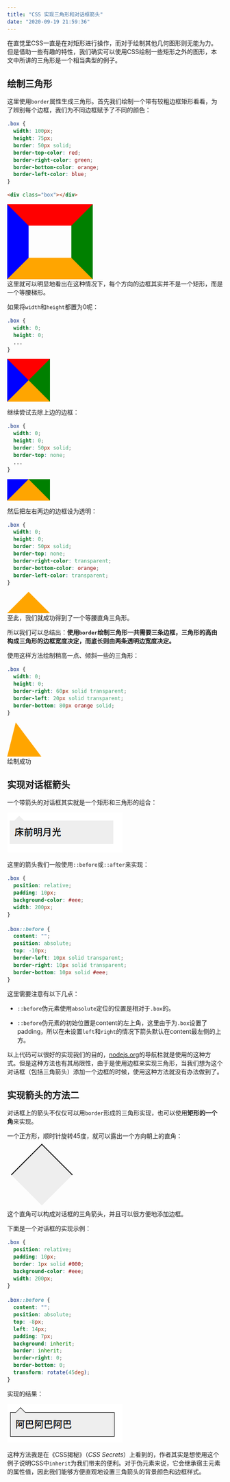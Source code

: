 ```yaml
---
title: "CSS 实现三角形和对话框箭头"
date: "2020-09-19 21:59:36"
---
```


在直觉里CSS一直是在对矩形进行操作，而对于绘制其他几何图形则无能为力。但是借助一些有趣的特性，我们确实可以使用CSS绘制一些矩形之外的图形，本文中所讲的三角形是一个相当典型的例子。

## 绘制三角形

这里使用`border`属性生成三角形。首先我们绘制一个带有较粗边框矩形看看，为了辨别每个边框，我们为不同边框赋予了不同的颜色：

```css CSS
.box {
  width: 100px;
  height: 75px;
  border: 50px solid;
  border-top-color: red;
  border-right-color: green;
  border-bottom-color: orange;
  border-left-color: blue;
}
```

```html HTML
<div class="box"></div>
```

<div style="box-sizing: content-box;width: 100px; height: 75px; border: 50px solid; border-top-color: red; border-right-color: green; border-bottom-color: orange; border-left-color: blue;"></div>
这里就可以明显地看出在这种情况下，每个方向的边框其实并不是一个矩形，而是一个等腰梯形。

如果将`width`和`height`都置为0呢：

```css
.box {
  width: 0;
  height: 0;
  ...
}
```

<div style="width: 0; height: 0; border: 50px solid; border-top-color: red; border-right-color: green; border-bottom-color: orange; border-left-color: blue;"></div>


继续尝试去除上边的边框：

```css
.box {
  width: 0;
  height: 0;
  border: 50px solid;
  border-top: none;
  ...
}
```

<div style=" width: 0; height: 0; border: 50px solid; border-top: none; border-right-color: green; border-bottom-color: orange; border-left-color: blue;"></div>


然后把左右两边的边框设为透明：

```css
.box {
  width: 0;
  height: 0;
  border: 50px solid;
  border-top: none;
  border-right-color: transparent;
  border-bottom-color: orange;
  border-left-color: transparent;
}
```

  <div style="width: 0; height: 0; border: 50px solid; border-top: none; border-right-color: transparent; border-bottom-color: orange; border-left-color: transparent;"></div>
至此，我们就成功得到了一个等腰直角三角形。

所以我们可以总结出：**使用`border`绘制三角形一共需要三条边框，三角形的高由构成三角形的边框宽度决定，而底长则由两条透明边宽度决定。**

使用这样方法绘制稍高一点、倾斜一些的三角形：

```css
.box {
  width: 0;
  height: 0;
  border-right: 60px solid transparent;
  border-left: 20px solid transparent;
  border-bottom: 80px orange solid;
}
```

<div style="width: 0; height: 0;border-right: 60px solid transparent; border-left: 20px solid transparent; border-bottom: 80px orange solid;"></div>
绘制成功



## 实现对话框箭头

一个带箭头的对话框其实就是一个矩形和三角形的组合：

![](https://raw.githubusercontent.com/banqinghe/blog/main/images/CSS%E5%AE%9E%E7%8E%B0%E4%B8%89%E8%A7%92%E5%BD%A2%E5%92%8C%E5%AF%B9%E8%AF%9D%E6%A1%86%E7%AE%AD%E5%A4%B4/%E5%AF%B9%E8%AF%9D%E6%A1%86.png)

这里的箭头我们一般使用`::before`或`::after`来实现：

```css 对话框
.box {
  position: relative;
  padding: 10px;
  background-color: #eee;
  width: 200px;
}

.box::before {
  content: "";
  position: absolute;
  top: -10px;
  border-left: 10px solid transparent;
  border-right: 10px solid transparent;
  border-bottom: 10px solid #eee;
}
```

这里需要注意有以下几点：

- `::before`伪元素使用`absolute`定位的位置是相对于`.box`的。

- `::before`伪元素的初始位置是content的左上角，这里由于为`.box`设置了padding，所以在未设置`left`和`right`的情况下箭头默认在content最左侧的上方。



以上代码可以很好的实现我们的目的，[nodejs.org](https://nodejs.org/)的导航栏就是使用的这种方式。但是这种方法也有其局限性，由于是使用边框来实现三角形，当我们想为这个对话框（包括三角箭头）添加一个边框的时候，使用这种方法就没有办法做到了。



## 实现箭头的方法二

对话框上的箭头不仅仅可以用`border`形成的三角形实现，也可以使用**矩形的一个角**来实现。

一个正方形，顺时针旋转45度，就可以露出一个方向朝上的直角：

<div style="width: 100px; height: 100px; border: 2px solid #000; border-right: none; border-bottom: none; background-color: #eee; transform: rotate(45deg); margin: 30px;"></div>
这个直角可以构成对话框的三角箭头，并且可以很方便地添加边框。

下面是一个对话框的实现示例：

```css
.box {
  position: relative;
  padding: 10px;
  border: 1px solid #000;
  background-color: #eee;
  width: 200px;
}

.box::before {
  content: "";
  position: absolute;
  top: -8px;
  left: 14px;
  padding: 7px;
  background: inherit;
  border: inherit;
  border-right: 0;
  border-bottom: 0;
  transform: rotate(45deg);
}
```

实现的结果：

![](https://raw.githubusercontent.com/banqinghe/blog/main/images/CSS%E5%AE%9E%E7%8E%B0%E4%B8%89%E8%A7%92%E5%BD%A2%E5%92%8C%E5%AF%B9%E8%AF%9D%E6%A1%86%E7%AE%AD%E5%A4%B4/%E5%AF%B9%E8%AF%9D%E6%A1%862.png)

这种方法我是在《CSS揭秘》（<cite>CSS Secrets</cite>）上看到的，作者其实是想使用这个例子说明CSS中`inherit`为我们带来的便利。对于伪元素来说，它会继承宿主元素的属性值，因此我们能够方便直观地设置三角箭头的背景颜色和边框样式。

